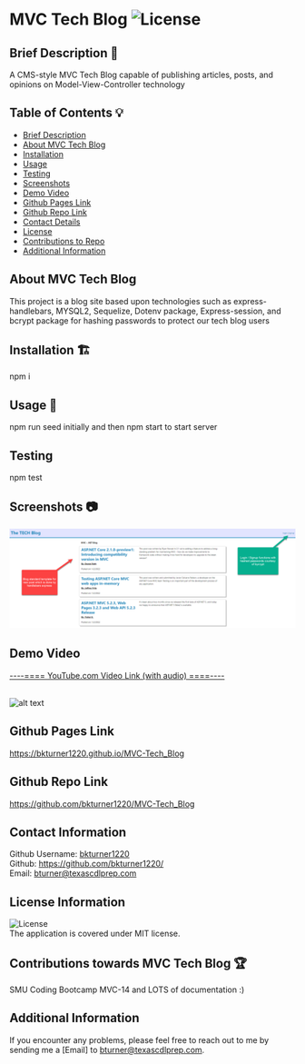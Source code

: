 
# MVC Tech Blog ![License](https://img.shields.io/badge/License-MIT-blue)

## Brief Description 📖<a name='description'></a>
   A CMS-style MVC Tech Blog capable of publishing articles, posts, and opinions on Model-View-Controller technology

## Table of Contents 💡
   * [Brief Description](#description)
   * [About MVC Tech Blog](#about)
   * [Installation](#install)
   * [Usage](#usage)
   * [Testing](#test)
   * [Screenshots](#screenshots)
   * [Demo Video](#demo)
   * [Github Pages Link](#pages) 
   * [Github Repo Link](#repo)
   * [Contact Details](#contact)
   * [License](#license)
   * [Contributions to Repo](#contributions)
   * [Additional Information](#info)

## About MVC Tech Blog <a name='about'></a>
   This project is a blog site based upon technologies such as express-handlebars, MYSQL2, Sequelize, Dotenv package, Express-session, and bcrypt package for hashing passwords to protect our tech blog users
   
## Installation 🏗️<a name='install'></a>
   npm i
 
## Usage 📝<a name='usage'></a>
   npm run seed initially and then npm start to start server   
      
## Testing <a name='test'></a>
   npm test

## Screenshots 📷<a name='screenshots'></a>
   ![alt text](./assets/screenshots/screenshots01.png)
   <br>
   
## Demo Video <a name='demo'></a>
   <a href="" target="_blank">----==== YouTube.com Video Link (with audio) ====----</a>
   <br>
   <br>

   ![alt text]()
        
## Github Pages Link <a name='pages'></a>
   <a href="https://bkturner1220.github.io/MVC-Tech_Blog" target="_blank">https://bkturner1220.github.io/MVC-Tech_Blog</a>
   
## Github Repo Link <a name='repo'></a>
   <a href="https://github.com/bkturner1220/MVC-Tech_Blog" target="_blank">https://github.com/bkturner1220/MVC-Tech_Blog</a>
     
## Contact Information <a name='contact'></a>
   Github Username: [bkturner1220](https://github.com/bkturner1220/)<br>
   Github: <a href="https://github.com/bkturner1220/">https://github.com/bkturner1220/</a><br>
   Email: <a href="mailto:bturner@texascdlprep.com">bturner@texascdlprep.com</a>
   
## License Information <a name='license'></a>
![License](https://img.shields.io/badge/License-MIT-blue)<br>
   The application is covered under MIT license.
   
## Contributions towards MVC Tech Blog 🏆<a name='contributions'></a>
   SMU Coding Bootcamp MVC-14 and LOTS of documentation :)
         
## Additional Information <a name='info'></a>
   If you encounter any problems, please feel free to reach out to me by sending me a [Email] to <a href="mailto:bturner@texascdlprep.com">bturner@texascdlprep.com</a>.
